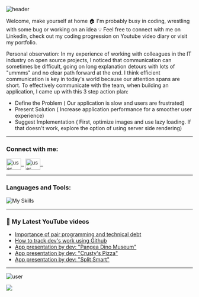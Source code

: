 ![header](https://capsule-render.vercel.app/api?type=waving&color=009FF5&height=300&section=header&text=Hello,%20I'm%20Predrag👋&fontSize=55&&animation=scaleIn&&fontColor=EBEBEB&&fontAlignY=40)

<!-- ## [🌟 Portfolio 🌟](https://) IN PROGRESS -->

Welcome, make yourself at home 🏠 I'm probably busy in coding, wrestling with some bug or working on an idea 💡 Feel free to connect with me on Linkedin, check out my coding progression on Youtube video diary or visit my portfolio. 

Personal observation:
In my experience of working with colleagues in the IT industry on open source projects, I noticed that communication can sometimes be difficult, going on long explanation detours with lots of "ummms" and no clear path forward at the end. I think efficient communication is key in today's world because our attention spans are short. To effectively communicate with the team, when building an application, I came up with this 3 step action plan:

- Define the Problem ( Our application is slow and users are frustrated)
- Present Solution ( Increase application performance for a smoother user experience)
- Suggest Implementation ( First, optimize images and use lazy loading. If that doesn't work, explore the option of using server side rendering)

---

<h3 align="left">Connect with me:</h3>
<p align="left">
<a href="https://www.linkedin.com/in/predrag-jandric/" target="blank"><img align="center" src="https://raw.githubusercontent.com/rahuldkjain/github-profile-readme-generator/master/src/images/icons/Social/linked-in-alt.svg" alt="user" height="30" width="40" />&nbsp;&nbsp;</a>
<a  href="https://www.youtube.com/@predragjandric/videos" target="blank"><img align="center" src="https://raw.githubusercontent.com/rahuldkjain/github-profile-readme-generator/master/src/images/icons/Social/youtube.svg" alt="user" height="30" width="40"/>&nbsp;&nbsp;</a>
</p>

---

<h3 align="left" >Languages and Tools:</h3>

![My Skills](https://skillicons.dev/icons?i=html,css,js,git,sass,tailwind,react,redux)

---

### 🎦 My Latest YouTube videos

<!-- BLOG-POST-LIST:START -->
- [Importance of pair programming and technical debt](https://www.youtube.com/watch?v=DDsou7xWZz8)
- [How to track dev&#39;s work using Github](https://www.youtube.com/watch?v=FUCPOckQYoA)
- [App presentation by dev: &quot;Pangea Dino Museum&quot;](https://www.youtube.com/watch?v=FCIJ71fVwIc)
- [App presentation by dev: &quot;Crusty&#39;s Pizza&quot;](https://www.youtube.com/watch?v=QE5tYT89XQc)
- [App presentation by dev: &quot;Split Smart&quot;](https://www.youtube.com/watch?v=d6Xhf7XYMes)
<!-- BLOG-POST-LIST:END -->

---

<!-- stats card -->
<p><img  src="https://github-readme-stats-sigma-five.vercel.app/api?username=Predrag-Jandric&show_icons=true&locale=en&theme=gruvbox&hide=issues,contribs&include_all_commits=true" alt="user" /></p>

![](https://komarev.com/ghpvc/?username=Predrag-Jandric&color=blue&base=367)


<!-- most used languages -->
<!-- ![Top Langs](https://github-readme-stats.vercel.app/api/top-langs/?username=Predrag-Jandric&layout=compact) -->
